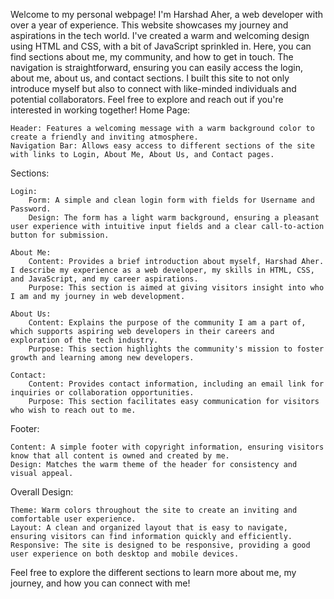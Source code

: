 Welcome to my personal webpage! I'm Harshad Aher, a web developer with over a year of experience. This website showcases my journey and aspirations in the tech world. I've created a warm and welcoming design using HTML and CSS, with a bit of JavaScript sprinkled in. Here, you can find sections about me, my community, and how to get in touch. The navigation is straightforward, ensuring you can easily access the login, about me, about us, and contact sections. I built this site to not only introduce myself but also to connect with like-minded individuals and potential collaborators. Feel free to explore and reach out if you're interested in working together!
Home Page:

    Header: Features a welcoming message with a warm background color to create a friendly and inviting atmosphere.
    Navigation Bar: Allows easy access to different sections of the site with links to Login, About Me, About Us, and Contact pages.

Sections:

    Login:
        Form: A simple and clean login form with fields for Username and Password.
        Design: The form has a light warm background, ensuring a pleasant user experience with intuitive input fields and a clear call-to-action button for submission.

    About Me:
        Content: Provides a brief introduction about myself, Harshad Aher. I describe my experience as a web developer, my skills in HTML, CSS, and JavaScript, and my career aspirations.
        Purpose: This section is aimed at giving visitors insight into who I am and my journey in web development.

    About Us:
        Content: Explains the purpose of the community I am a part of, which supports aspiring web developers in their careers and exploration of the tech industry.
        Purpose: This section highlights the community's mission to foster growth and learning among new developers.

    Contact:
        Content: Provides contact information, including an email link for inquiries or collaboration opportunities.
        Purpose: This section facilitates easy communication for visitors who wish to reach out to me.

Footer:

    Content: A simple footer with copyright information, ensuring visitors know that all content is owned and created by me.
    Design: Matches the warm theme of the header for consistency and visual appeal.

Overall Design:

    Theme: Warm colors throughout the site to create an inviting and comfortable user experience.
    Layout: A clean and organized layout that is easy to navigate, ensuring visitors can find information quickly and efficiently.
    Responsive: The site is designed to be responsive, providing a good user experience on both desktop and mobile devices.

Feel free to explore the different sections to learn more about me, my journey, and how you can connect with me!
